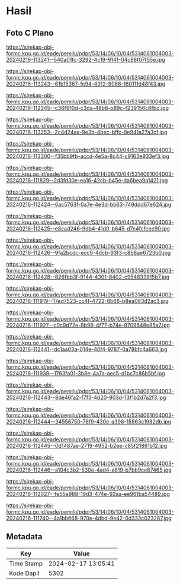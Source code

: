 # Hasil

## Foto C Plano

https://sirekap-obj-formc.kpu.go.id/eade/pemilu/pdpr/53/14/06/10/04/5314061004003-20240216-113241--540a01fc-3292-4c19-9141-04c88f07f55e.jpg

https://sirekap-obj-formc.kpu.go.id/eade/pemilu/pdpr/53/14/06/10/04/5314061004003-20240216-113243--61b15367-fe94-4912-8086-160111d48f43.jpg

https://sirekap-obj-formc.kpu.go.id/eade/pemilu/pdpr/53/14/06/10/04/5314061004003-20240216-112345--c36f910d-c3da-48b8-b89c-f239156c6fbd.jpg

https://sirekap-obj-formc.kpu.go.id/eade/pemilu/pdpr/53/14/06/10/04/5314061004003-20240216-113253--2c4d24aa-9e3b-4bec-bffc-9e941a27a3cf.jpg

https://sirekap-obj-formc.kpu.go.id/eade/pemilu/pdpr/53/14/06/10/04/5314061004003-20240216-113300--f35bb9fb-accd-4e5a-8c44-c9163e933ef3.jpg

https://sirekap-obj-formc.kpu.go.id/eade/pemilu/pdpr/53/14/06/10/04/5314061004003-20240216-111829--2d3fd30e-ea16-42cb-b45e-da6bea9a1421.jpg

https://sirekap-obj-formc.kpu.go.id/eade/pemilu/pdpr/53/14/06/10/04/5314061004003-20240216-112424--6ac5763f-0a7e-4e3d-bb63-749ddd67e624.jpg

https://sirekap-obj-formc.kpu.go.id/eade/pemilu/pdpr/53/14/06/10/04/5314061004003-20240216-112425--e8cad246-9db4-41d0-b645-d7c4fcfcec90.jpg

https://sirekap-obj-formc.kpu.go.id/eade/pemilu/pdpr/53/14/06/10/04/5314061004003-20240216-112426--9fa2bcdc-ecc0-4dcb-93f3-c8b8ae6723b0.jpg

https://sirekap-obj-formc.kpu.go.id/eade/pemilu/pdpr/53/14/06/10/04/5314061004003-20240216-112428--826fbb3f-9144-4301-8402-c954833815b7.jpg

https://sirekap-obj-formc.kpu.go.id/eade/pemilu/pdpr/53/14/06/10/04/5314061004003-20240216-111919--17ed7523-cc4f-4722-8b66-b8ea083d2ac3.jpg

https://sirekap-obj-formc.kpu.go.id/eade/pemilu/pdpr/53/14/06/10/04/5314061004003-20240216-111927--c0c9d72e-8b98-4f77-b74e-9709648e85a7.jpg

https://sirekap-obj-formc.kpu.go.id/eade/pemilu/pdpr/53/14/06/10/04/5314061004003-20240216-112441--dc1aa03a-014e-40f4-9787-0a78bfc4a663.jpg

https://sirekap-obj-formc.kpu.go.id/eade/pemilu/pdpr/53/14/06/10/04/5314061004003-20240216-111938--1763fa01-3b8e-4a7a-aec5-d1bc7c86b5bf.jpg

https://sirekap-obj-formc.kpu.go.id/eade/pemilu/pdpr/53/14/06/10/04/5314061004003-20240216-112443--8de46fa2-f7f3-4d20-903d-13f1b2d7a2f3.jpg

https://sirekap-obj-formc.kpu.go.id/eade/pemilu/pdpr/53/14/06/10/04/5314061004003-20240216-112444--34556750-76f9-430e-a396-15863c1982db.jpg

https://sirekap-obj-formc.kpu.go.id/eade/pemilu/pdpr/53/14/06/10/04/5314061004003-20240216-112445--0d1487ae-2719-4952-b2ee-c85f21861b12.jpg

https://sirekap-obj-formc.kpu.go.id/eade/pemilu/pdpr/53/14/06/10/04/5314061004003-20240216-112446--a104c3b2-530e-4ad4-a819-b7bb9ce67465.jpg

https://sirekap-obj-formc.kpu.go.id/eade/pemilu/pdpr/53/14/06/10/04/5314061004003-20240216-112027--fe55a988-19d3-474e-92aa-ee961ba54489.jpg

https://sirekap-obj-formc.kpu.go.id/eade/pemilu/pdpr/53/14/06/10/04/5314061004003-20240216-111740--4a1bb668-970e-4dbd-9e42-0d333c023287.jpg


## Metadata

| Key        | Value               |
| ---------- | ------------------- |
| Time Stamp | 2024-02-17 13:05:41 |
| Kode Dapil | 5302                |



